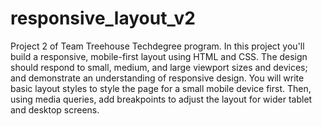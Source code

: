 # responsive_layout_v2
Project 2 of Team Treehouse Techdegree program. In this project you'll build a responsive, mobile-first layout using HTML and CSS. The design should respond to small, medium, and large viewport sizes and devices; and demonstrate an understanding of responsive design.  You will write basic layout styles to style the page for a small mobile device first. Then, using media queries, add breakpoints to adjust the layout for wider tablet and desktop screens.
